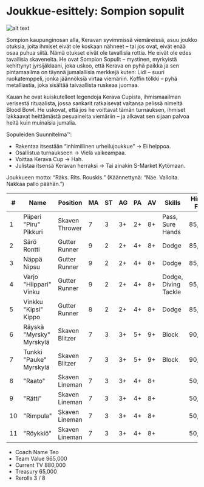 
# Joukkue-esittely: Sompion sopulit

![alt text](/siteTexts/blogEntries/7/image.jpeg)

Sompion kaupunginosan alla, Keravan syvimmissä viemäreissä, asuu joukko otuksia, joita ihmiset eivät ole koskaan nähneet – tai jos ovat, eivät enää osaa puhua siitä. Nämä otukset eivät ole tavallisia rottia. He eivät ole edes tavallisia skaveneita. He ovat Sompion Sopulit – mystinen, myrkyistä kehittynyt jyrsijäklaani, joka uskoo, että Kerava on pyhä paikka ja sen pintamaailma on täynnä jumalallisia merkkejä kuten:
Lidl – suuri ruokatemppeli, jonka jäännöksiä virtaa viemäriin.
Koffin tölkki – pyhä metalliastia, joka sisältää taivaallista ruskeaa juomaa.

Kauan he ovat kuiskutelleet legendoja Kerava Cupista, ihmismaailman verisestä rituaalista, jossa sankarit ratkaisevat valtansa pelissä nimeltä Blood Bowl. He uskovat, että jos he voittavat tämän turnauksen, ihmiset lakkaavat heittämästä pesuaineita viemäriin – ja alkavat sen sijaan palvoa heitä kuin muinaisia jumalia.

Sopuleiden Suunnitelma™:
- Rakentaa itsestään “inhimillinen urheilujoukkue” → Ei helppoa.
- Osallistua turnaukseen → Vielä vaikeampaa.
- Voittaa Kerava Cup → Hah.
- Julistaa itsensä Keravan herraksi → Tai ainakin S-Market Kytömaan.

Joukkueen motto:
“Räks. Rits. Rouskis.”
(Käännettynä: “Näe. Valloita. Nakkaa pallo päähän.”)

| #  | Name                      | Position       | MA | ST | AG | PA | AV | Skills           | Hiring Fee | SPP | MNG | NI | TR | Current Value |
|----|---------------------------|----------------|----|----|----|----|----|------------------|------------|-----|-----|----|----|---------------|
| 1  | Piiperi "Piru" Pikkuri    | Skaven Thrower | 7  | 3  | 3+ | 2+ | 8+ | Pass, Sure Hands | 85,000    | 0   |     | 1  | 0  | 85,000        |
| 2  | Särö Rontti               | Gutter Runner  | 9  | 2  | 2+ | 4+ | 8+ | Dodge            | 85,000    | 3   |     | 0  | 0  | 85,000        |
| 3  | Näppä Nipsu               | Gutter Runner  | 9  | 2  | 2+ | 4+ | 8+ | Dodge            | 85,000    | 0   |     | 0  | 0  | 85,000        |
| 4  | Varjo "Hiippari" Vinku    | Gutter Runner  | 9  | 2  | 2+ | 4+ | 8+ | Dodge, Diving Tackle | 95,000 | 1   |     | 0  | 0  | 95,000        |
| 5  | Vinkku "Kipsi" Kippo      | Gutter Runner  | 8  | 2  | 2+ | 4+ | 8+ | Dodge            | 85,000    | 0   |     | 0  | 0  | 85,000        |
| 6  | Räyskä "Myrsky" Myrskylä  | Skaven Blitzer | 7  | 3  | 3+ | 5+ | 9+ | Block            | 90,000    | 2   |     | 0  | 0  | 90,000        |
| 7  | Tunkki "Pauke" Myrskylä   | Skaven Blitzer | 7  | 3  | 3+ | 5+ | 9+ | Block            | 90,000    | 0   |     | 0  | 0  | 90,000        |
| 8  | "Raato"                   | Skaven Lineman | 7  | 3  | 3+ | 4+ | 8+ |                  | 50,000    | 2   |     | 0  | 0  | 50,000        |
| 9  | "Rätti"                   | Skaven Lineman | 7  | 3  | 3+ | 4+ | 8+ |                  | 50,000    | 0   |     | 0  | 0  | 50,000        |
| 10 | "Rimpula"                 | Skaven Lineman | 7  | 3  | 3+ | 4+ | 8+ |                  | 50,000    | 0   |     | 0  | 0  | 50,000        |
| 11 | "Röykkiö"                 | Skaven Lineman | 7  | 3  | 3+ | 4+ | 8+ |                  | 50,000    | 4   |     | 0  | 0  | 50,000        |

- Coach Name	Teo  
- Team Value	965,000  
- Current TV	880,000  
- Treasury	    65,000  
- Rerolls	    3 / 8  
